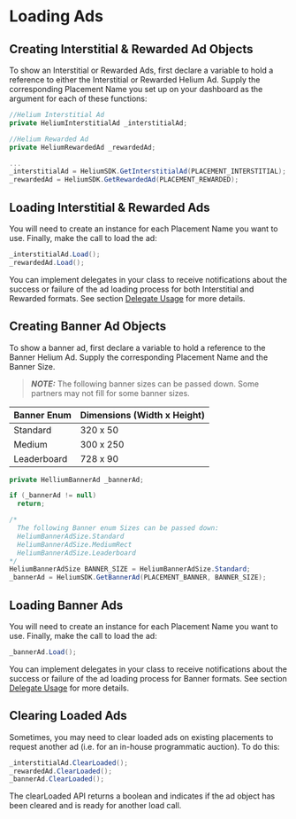 # Loading Ads

## Creating Interstitial & Rewarded Ad Objects

To show an Interstitial or Rewarded Ads, first declare a variable to hold a reference to either the Interstitial or Rewarded Helium Ad. Supply the corresponding Placement Name you set up on your dashboard as the argument for each of these functions:

```c#
//Helium Interstitial Ad
private HeliumInterstitialAd _interstitialAd;

//Helium Rewarded Ad
private HeliumRewardedAd _rewardedAd;

...
_interstitialAd = HeliumSDK.GetInterstitialAd(PLACEMENT_INTERSTITIAL);
_rewardedAd = HeliumSDK.GetRewardedAd(PLACEMENT_REWARDED);
```

## Loading Interstitial & Rewarded Ads

You will need to create an instance for each Placement Name you want to use. Finally, make the call to load the ad:

```c#
_interstitialAd.Load();
_rewardedAd.Load();
```

You can implement delegates in your class to receive notifications about the success or failure of the ad loading process for both Interstitial and Rewarded formats. See section [Delegate Usage](delegate-usage.md) for more details.

## Creating Banner Ad Objects

To show a banner ad, first declare a variable to hold a reference to the Banner Helium Ad. Supply the corresponding Placement Name and the Banner Size.

> **_NOTE:_** The following banner sizes can be passed down. Some partners may not fill for some banner sizes.

| Banner Enum | Dimensions (Width x Height) |
| :---        | :---                        |
| Standard    | 320 x 50                    |
| Medium      | 300 x 250                   |
| Leaderboard | 728 x 90                    |

```c#
private HelliumBannerAd _bannerAd;

if (_bannerAd != null)
  return;

/*
  The following Banner enum Sizes can be passed down:
  HeliumBannerAdSize.Standard
  HeliumBannerAdSize.MediumRect
  HeliumBannerAdSize.Leaderboard
*/
HeliumBannerAdSize BANNER_SIZE = HeliumBannerAdSize.Standard;
_bannerAd = HeliumSDK.GetBannerAd(PLACEMENT_BANNER, BANNER_SIZE);
```

## Loading Banner Ads

You will need to create an instance for each Placement Name you want to use. Finally, make the call to load the ad:

```c#
_bannerAd.Load();
```

You can implement delegates in your class to receive notifications about the success or failure of the ad loading process for Banner formats. See section [Delegate Usage](delegate-usage.md) for more details.

## Clearing Loaded Ads

Sometimes, you may need to clear loaded ads on existing placements to request another ad (i.e. for an in-house programmatic auction). To do this:

```c#
_interstitialAd.ClearLoaded();
_rewardedAd.ClearLoaded();
_bannerAd.ClearLoaded();
```

The clearLoaded API returns a boolean and indicates if the ad object has been cleared and is ready for another load call.
